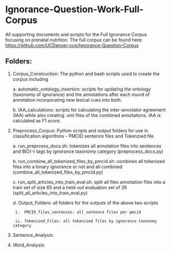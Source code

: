 # Ignorance-Question-Work-Full-Corpus

All supporting documents and scripts for the Full Ignorance Corpus focusing on prenatal nutrition. The full corpus can be found here: https://github.com/UCDenver-ccp/Ignorance-Question-Corpus
## Folders:

1. Corpus_Construction: The python and bash scripts used to create the corpus including

	a. automatic_ontology_insertion: scripts for updating the ontology (taxonomy of ignorance) and the annotations after each round of annotation incorporating new lexical cues into both.

	b. IAA_calculations: scripts for calculating the inter-annotator agreement (IAA) while also creating .xml files of the combined annotations. IAA is calculated as F1 score.

2. Preprocess_Corpus: Python scripts and output folders for use in classification algorithms - PMCID sentence files and Tokenzied file
	
	a. run_preprcess_docs.sh: tokenizes all annotation files into sentences and BIO(-) tags by ignorance taxonomy category (preprocess_docs.py)

	b. run_combine_all_tokenized_files_by_pmcid.sh: combines all tokenized files into a binary ignorance or not and all combined (combine_all_tokenized_files_by_pmcid.py)

	c. run_split_articles_into_train_eval.sh: split all files annotation files into a train set of size 65 and a held-out evaluation set of 26 (split_all_articles_into_train_eval.py)

	d. Output_Folders: all folders for the outputs of the above two scripts

		i.  PMCID_files_sentences: all sentence files per pmcid

		ii. Tokenized_Files: all tokenized files by ignorance taxonomy category

3. Sentence_Analysis:

4. Word_Analysis: